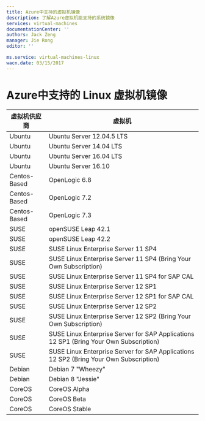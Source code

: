 ```yaml
---
title: Azure中支持的虚拟机镜像
description: 了解Azure虚拟机能支持的系统镜像
services: virtual-machines
documentationCenter: ''
authors: Jack Zeng
manager: Jie Rong
editor: ''

ms.service: virtual-machines-linux
wacn.date: 03/15/2017
---
```


# Azure中支持的 Linux 虚拟机镜像

|虚拟机供应商		|虚拟机																				|
|---------------|---------------------------------------------------------------------------------------|
|Ubuntu			|Ubuntu Server 12.04.5 LTS																|
|Ubuntu			|Ubuntu Server 14.04 LTS																|
|Ubuntu			|Ubuntu Server 16.04 LTS																|
|Ubuntu			|Ubuntu Server 16.10																	|
|Centos-Based	|OpenLogic 6.8																			|
|Centos-Based	|OpenLogic 7.2																			|
|Centos-Based	|OpenLogic 7.3																			|
|SUSE			|openSUSE Leap 42.1																		|
|SUSE			|openSUSE Leap 42.2																		|
|SUSE			|SUSE Linux Enterprise Server 11 SP4													|
|SUSE			|SUSE Linux Enterprise Server 11 SP4 (Bring Your Own Subscription)						|
|SUSE			|SUSE Linux Enterprise Server 11 SP4 for SAP CAL										|
|SUSE			|SUSE Linux Enterprise Server 12 SP1													|
|SUSE			|SUSE Linux Enterprise Server 12 SP1 for SAP CAL										|
|SUSE			|SUSE Linux Enterprise Server 12 SP2													|
|SUSE			|SUSE Linux Enterprise Server 12 SP2 (Bring Your Own Subscription)						|
|SUSE			|SUSE Linux Enterprise Server for SAP Applications 12 SP1 (Bring Your Own Subscription)	|
|SUSE			|SUSE Linux Enterprise Server for SAP Applications 12 SP2 (Bring Your Own Subscription)	|
|Debian			|Debian 7 "Wheezy"																		|
|Debian			|Debian 8 "Jessie"																		|
|CoreOS			|CoreOS Alpha																			|
|CoreOS			|CoreOS Beta																			|
|CoreOS			|CoreOS Stable																			|